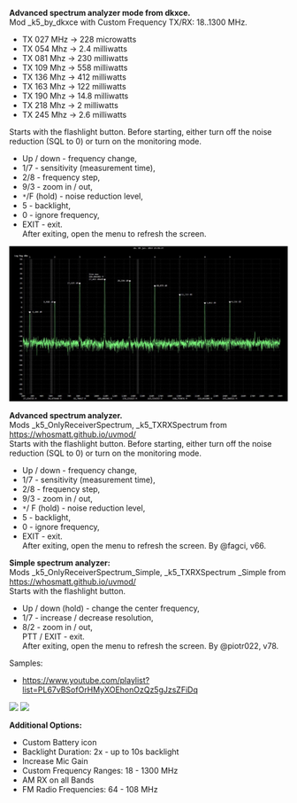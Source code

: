 **Advanced spectrum analyzer mode from dkxce.**    
Mod _k5_by_dkxce with Custom Frequency TX/RX: 18..1300 MHz.    
- TX 027 MHz -> 228 microwatts    
- TX 054 Mhz -> 2.4 milliwatts    
- TX 081 Mhz -> 230 milliwatts    
- TX 109 Mhz -> 558 milliwatts    
- TX 136 Mhz -> 412 milliwatts    
- TX 163 Mhz -> 122 milliwatts    
- TX 190 Mhz -> 14.8 milliwatts    
- TX 218 Mhz -> 2 milliwatts    
- TX 245 Mhz -> 2.6 milliwatts
  
Starts with the flashlight button. Before starting, either turn off the noise reduction (SQL to 0) or turn on the monitoring mode.     
- Up / down - frequency change,     
- 1/7 - sensitivity (measurement time),     
- 2/8 - frequency step,     
- 9/3 - zoom in / out,     
- `*`/F (hold) - noise reduction level, 
- 5 - backlight,     
- 0 - ignore frequency,     
- EXIT - exit.     
After exiting, open the menu to refresh the screen.    
<img src="../Images/power.jpg"/>   

**Advanced spectrum analyzer.**         
Mods _k5_OnlyReceiverSpectrum, _k5_TXRXSpectrum from https://whosmatt.github.io/uvmod/    
Starts with the flashlight button. Before starting, either turn off the noise reduction (SQL to 0) or turn on the monitoring mode.     
- Up / down - frequency change,     
- 1/7 - sensitivity (measurement time),     
- 2/8 - frequency step,     
- 9/3 - zoom in / out,     
- `*`/ F (hold) - noise reduction level, 
- 5 - backlight,     
- 0 - ignore frequency,     
- EXIT - exit.     
After exiting, open the menu to refresh the screen. By @fagci, v66.    

**Simple spectrum analyzer:**   
Mods _k5_OnlyReceiverSpectrum_Simple, _k5_TXRXSpectrum _Simple from https://whosmatt.github.io/uvmod/     
Starts with the flashlight button.     
- Up / down (hold) - change the center frequency,     
- 1/7 - increase / decrease resolution,     
- 8/2 - zoom in / out,     
PTT / EXIT - exit.     
After exiting, open the menu to refresh the screen. By @piotr022, v78.    

Samples:      
- https://www.youtube.com/playlist?list=PL67vBSofOrHMyXOEhonOzQz5gJzsZFiDq     
<img src="../Images/spectrum.gif"/>   
<img src="../Images/spectrum_fagci.gif"/>   

**Additional Options:**   
- Custom Battery icon  
- Backlight Duration: 2x - up to 10s backlight      
- Increase Mic Gain    
- Custom Frequency Ranges: 18 - 1300 MHz    
- AM RX on all Bands    
- FM Radio Frequencies: 64 - 108 MHz    
